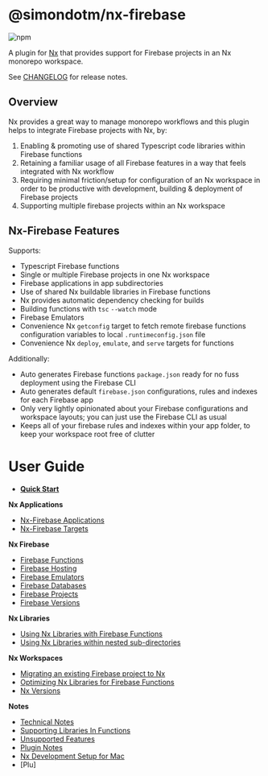 # @simondotm/nx-firebase

![npm](https://img.shields.io/npm/dw/@simondotm/nx-firebase.svg)

A plugin for [Nx](https://nx.dev) that provides support for Firebase projects in an Nx monorepo workspace.

See [CHANGELOG](https://github.com/simondotm/nx-firebase/blob/main/CHANGELOG.md) for release notes.

## Overview

Nx provides a great way to manage monorepo workflows and this plugin helps to integrate Firebase projects with Nx, by:

1. Enabling & promoting use of shared Typescript code libraries within Firebase functions
2. Retaining a familiar usage of all Firebase features in a way that feels integrated with Nx workflow
3. Requiring minimal friction/setup for configuration of an Nx workspace in order to be productive with development, building & deployment of Firebase projects
4. Supporting multiple firebase projects within an Nx workspace

## Nx-Firebase Features

Supports:

- Typescript Firebase functions
- Single or multiple Firebase projects in one Nx workspace
- Firebase applications in app subdirectories
- Use of shared Nx buildable libraries in Firebase functions
- Nx provides automatic dependency checking for builds
- Building functions with `tsc` `--watch` mode
- Firebase Emulators
- Convenience Nx `getconfig` target to fetch remote firebase functions configuration variables to local `.runtimeconfig.json` file
- Convenience Nx `deploy`, `emulate`, and `serve` targets for functions

Additionally:

- Auto generates Firebase functions `package.json` ready for no fuss deployment using the Firebase CLI
- Auto generates default `firebase.json` configurations, rules and indexes for each Firebase app
- Only very lightly opinionated about your Firebase configurations and workspace layouts; you can just use the Firebase CLI as usual
- Keeps all of your firebase rules and indexes within your app folder, to keep your workspace root free of clutter

# User Guide

- **[Quick Start](docs/quick-start.md)**

**Nx Applications**

- [Nx-Firebase Applications](docs/nx-firebase-applications.md)
- [Nx-Firebase Targets](docs/nx-firebase-targets.md)

**Nx Firebase**

- [Firebase Functions](docs/nx-firebase-functions.md)
- [Firebase Hosting](docs/nx-firebase-hosting.md)
- [Firebase Emulators](docs/nx-firebase-emulators.md)
- [Firebase Databases](docs/nx-firebase-databases.md)
- [Firebase Projects](docs/nx-firebase-projects.md)
- [Firebase Versions](docs/firebase-versions.md)

**Nx Libraries**

- [Using Nx Libraries with Firebase Functions](docs/nx-libraries.md)
- [Using Nx Libraries within nested sub-directories](docs/nx-libraries-nested.md)

**Nx Workspaces**

- [Migrating an existing Firebase project to Nx](docs/nx-migration.md)
- [Optimizing Nx Libraries for Firebase Functions](docs/optimizing-libraries.md)
- [Nx Versions](docs/nx-versions.md)

**Notes**

- [Technical Notes](docs/technical-notes.md)
- [Supporting Libraries In Functions](docs/supporting-libraries.md)
- [Unsupported Features](docs/unsupported-features.md)
- [Plugin Notes](docs/nx-plugin-commands.md)
- [Nx Development Setup for Mac](docs/nx-setup-mac.md)
- [Plu]
